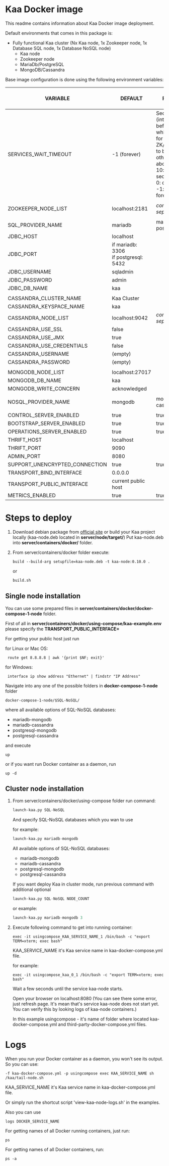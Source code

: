 # Kaa Docker image

This readme contains information about Kaa Docker image deployment.

Default environments that comes in this package is:
  - Fully functional Kaa cluster (Nx Kaa node, 1x Zookeeper node, 1x Database SQL node, 1x Database NoSQL node)
    - Kaa node
    - Zookeeper node
    - MariaDb/PostgreSQL
    - MongoDB/Cassandra

Base image configuration is done using the following environment variables:

| VARIABLE         		       	|   DEFAULT					| NOTE / POSSIBLE VALUES
|-----------------------------|--------------------------|----------------------------
| SERVICES_WAIT_TIMEOUT			| -1 (forever)				| Seconds (integer) before timeout while waiting for ZK/SQL/NoSQL to be ready, otherwise abort.<br>10: wait 10 seconds.<br>0: don't wait<br>-1: wait forever.
|								|							|
| ZOOKEEPER_NODE_LIST			| localhost:2181			| <i>comma separated list</i>
| 								| 							|
| SQL_PROVIDER_NAME				| mariadb 					| mariadb , postgresql
| JDBC_HOST						| localhost					|
| JDBC_PORT						| if mariadb: 3306<br>if postgresql: 5432|
| JDBC_USERNAME					| sqladmin					|
| JDBC_PASSWORD					| admin						|
| JDBC_DB_NAME					| kaa 						|
 								| 							|
| CASSANDRA_CLUSTER_NAME		| Kaa Cluster 				|
| CASSANDRA_KEYSPACE_NAME		| kaa 						|
| CASSANDRA_NODE_LIST			| localhost:9042 			| <i>comma separated list</i>
| CASSANDRA_USE_SSL				| false 					|
| CASSANDRA_USE_JMX				| true 						|
| CASSANDRA_USE_CREDENTIALS		| false 					|
| CASSANDRA_USERNAME 			| (empty) 					|
| CASSANDRA_PASSWORD 			| (empty) 					| 
| 								| 							| 
| MONGODB_NODE_LIST 			| localhost:27017 			| 
| MONGODB_DB_NAME				| kaa 						| 
| MONGODB_WRITE_CONCERN 		| acknowledged 				| 
| 								| 							| 
| NOSQL_PROVIDER_NAME			| mongodb 					| mongodb , cassandra
|								|							|
| CONTROL_SERVER_ENABLED		| true						| true/false
| BOOTSTRAP_SERVER_ENABLED		| true						| true/false
| OPERATIONS_SERVER_ENABLED		| true						| true/false
| THRIFT_HOST					| localhost					| 
| THRIFT_PORT					| 9090						| 
| ADMIN_PORT					| 8080						| 
| SUPPORT_UNENCRYPTED_CONNECTION| true						| true/false
| TRANSPORT_BIND_INTERFACE		| 0.0.0.0					| 
| TRANSPORT_PUBLIC_INTERFACE	| current public host					|
| METRICS_ENABLED				| true 						| true/false
 
# Steps to deploy

1. Download debian package from [official site](http://www.kaaproject.org/download-kaa/)
 or build your Kaa project locally (kaa-node.deb located in **server/node/target/**)
 Put kaa-node.deb into **server/containers/docker/** folder.
 
2. From server/containers/docker folder execute:

     ```docker
     build --build-arg setupfile=kaa-node.deb -t kaa-node:0.10.0 .
     ```
        
    or
        
     ```sh
     build.sh
     ```

## Single node installation

You can use some prepared files in **server/containers/docker/docker-compose-1-node** folder. 

First of all in **server/containers/docker/using-compose/kaa-example.env** please specify the 
**TRANSPORT_PUBLIC_INTERFACE=**

For getting your public host just run

for Linux or Mac OS:

 ```ip
  route get 8.8.8.8 | awk '{print $NF; exit}'
 ```
 
for Windows:

 ```netsh
  interface ip show address "Ethernet" | findstr "IP Address"
 ```

Navigate into any one of the possible folders in **docker-compose-1-node** folder 

 ```cd
 docker-compose-1-node/$SQL-NoSQL/ 
 ```
 where all available options of SQL-NoSQL databases:
 
 * mariadb-mongodb
 * mariadb-cassandra
 * postgresql-mongodb
 * postgresql-cassandra 
 
 and execute

 ```docker-compose
 up 
 ```
    
or if you want run Docker container as a daemon, run

 ```docker-compose
 up -d
 ```

## Cluster node installation

1. From server/containers/docker/using-compose folder run command:
    
     ```python
     launch-kaa.py SQL-NoSQL
     ```
            
    And specify SQL-NoSQL databases which you wan to use
            
    for example: 
            
     ```python
     launch-kaa.py mariadb-mongodb
     ```
            
    All available options of SQL-NoSQL databases:
            
     * mariadb-mongodb
     * mariadb-cassandra
     * postgresql-mongodb
     * postgresql-cassandra 
                
    If you want deploy Kaa in cluster mode, run previous command with additional optional
            
     ```python
     launch-kaa.py SQL-NoSQL NODE_COUNT
     ```
            
    or example: 
            
     ```python
     launch-kaa.py mariadb-mongodb 3
     ```

2. Execute following command to get into running container:

     ```docker
     exec -it usingcompose_KAA_SERVICE_NAME_1 /bin/bash -c "export TERM=xterm; exec bash"
     ```
            
    KAA_SERVICE_NAME it's Kaa service name in kaa-docker-compose.yml file.
            
    for example: 
            
     ```docker
     exec -it usingcompose_kaa_0_1 /bin/bash -c "export TERM=xterm; exec bash"
     ```  
             
    Wait a few seconds until the service kaa-node starts.
            
    Open your browser on localhost:8080 (You can see there some error, just refresh page. It's mean that's service kaa-node does not start yet. 
    You can verify this by looking logs of kaa-node containers.)
            
    In this example usingcompose - it's name of folder where located kaa-docker-compose.yml and third-party-docker-compose.yml files.


# Logs

When you run your Docker container as a daemon, you won't see its output. So you can use:
    
 ```docker-compose
 -f kaa-docker-compose.yml -p usingcompose exec KAA_SERVICE_NAME sh /kaa/tail-node.sh
 ```
    
KAA_SERVICE_NAME it's Kaa service name in kaa-docker-compose.yml file.
        
Or simply run the shortcut script 'view-kaa-node-logs.sh' in the examples.
    
Also you can use
    
 ```docker
 logs DOCKER_SERVICE_NAME
 ```
    
For getting names of all Docker running containers, just run:
    
 ```docker
 ps
 ```
    
For getting names of all Docker containers, run:
    
 ```docker
 ps -a
 ```
